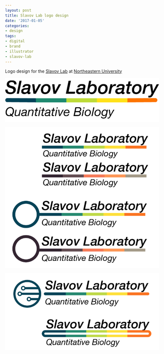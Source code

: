 ```yaml
---
layout: post
title: Slavov Lab logo design
date: '2017-01-05'
categories:
- design
tags:
- digital
- brand
- illustrator
- slavov-lab
---
```


Logo design for the [Slavov Lab](https://web.northeastern.edu/slavovlab/) at [Northeastern University](https://www.northeastern.edu/)

 ![](/images/sl_logo_white@3x.png)

 ![](/tumblr_files/tumblr_ojbpbcFJCD1r8gweso1_1280.png)  

 ![](/tumblr_files/tumblr_ojbpbcFJCD1r8gweso2_1280.png)  
  

